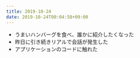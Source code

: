 ```yaml
---
title: 2019-10-24
date: 2019-10-24T00:04:58+09:00
---
```


- うまいハンバーグを食べ、誰かに紹介したくなった
- 昨日に引き続きリアルで会話が発生した
- アプリケーションのコードに触れた
